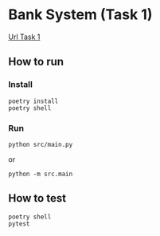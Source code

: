 # Bank System (Task 1)

[Url Task 1](https://junovnet.gitbook.io/programmirovanie/zadachi-po-programmirovaniyu/zadanie-bankovskaya-sistema)

## How to run

### Install

```shell
poetry install
poetry shell
```

### Run

```shell
python src/main.py
```

or

```shell
python -m src.main
```

## How to test

```shell
poetry shell
pytest
```
